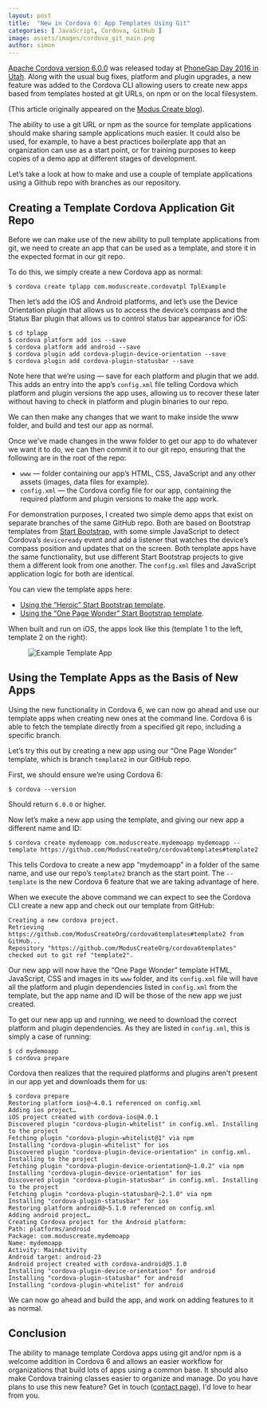 ```yaml
---
layout: post
title:  "New in Cordova 6: App Templates Using Git"
categories: [ JavaScript, Cordova, GitHub ]
image: assets/images/cordova_git_main.png
author: simon
---
```

[Apache Cordova version 6.0.0](https://cordova.apache.org/news/2016/01/28/tools-release.html) was released today at [PhoneGap Day 2016 in Utah](http://pgday.phonegap.com/us2016/). Along with the usual bug fixes, platform and plugin upgrades, a new feature was added to the Cordova CLI allowing users to create new apps based from templates hosted at git URLs, on npm or on the local filesystem.

(This article originally appeared on the [Modus Create blog](https://moduscreate.com/insights/blog/)).

The ability to use a git URL or npm as the source for template applications should make sharing sample applications much easier. It could also be used, for example, to have a best practices boilerplate app that an organization can use as a start point, or for training purposes to keep copies of a demo app at different stages of development.

Let’s take a look at how to make and use a couple of template applications using a Github repo with branches as our repository.

## Creating a Template Cordova Application Git Repo

Before we can make use of the new ability to pull template applications from git, we need to create an app that can be used as a template, and store it in the expected format in our git repo.

To do this, we simply create a new Cordova app as normal:

```
$ cordova create tplapp com.moduscreate.cordovatpl TplExample
```

Then let’s add the iOS and Android platforms, and let’s use the Device Orientation plugin that allows us to access the device’s compass and the Status Bar plugin that allows us to control status bar appearance for iOS:

```
$ cd tplapp
$ cordova platform add ios --save
$ cordova platform add android --save
$ cordova plugin add cordova-plugin-device-orientation --save
$ cordova plugin add cordova-plugin-statusbar --save
```

Note here that we’re using — save for each platform and plugin that we add. This adds an entry into the app’s `config.xml` file telling Cordova which platform and plugin versions the app uses, allowing us to recover these later without having to check in platform and plugin binaries to our repo.

We can then make any changes that we want to make inside the www folder, and build and test our app as normal.

Once we’ve made changes in the www folder to get our app to do whatever we want it to do, we can then commit it to our git repo, ensuring that the following are in the root of the repo:

* `www` — folder containing our app’s HTML, CSS, JavaScript and any other assets (images, data files for example).
* `config.xml` — the Cordova config file for our app, containing the required platform and plugin versions to make the app work.

For demonstration purposes, I created two simple demo apps that exist on separate branches of the same GitHub repo. Both are based on Bootstrap templates from [Start Bootstrap](http://startbootstrap.com/), with some simple JavaScript to detect Cordova’s `deviceready` event and add a listener that watches the device’s compass position and updates that on the screen. Both template apps have the same functionality, but use different Start Bootstrap projects to give them a different look from one another. The `config.xml` files and JavaScript application logic for both are identical.

You can view the template apps here:

* [Using the “Heroic” Start Bootstrap template](https://github.com/ModusCreateOrg/cordova6templates/tree/template1).
* [Using the “One Page Wonder” Start Bootstrap template](https://github.com/ModusCreateOrg/cordova6templates/tree/template2).

When built and run on iOS, the apps look like this (template 1 to the left, template 2 on the right):

<figure class="figure">
  <img src="{{ site.baseurl }}/assets/images/cordova_git_compass.png" class="figure-img img-fluid" alt="Example Template App">
</figure>

## Using the Template Apps as the Basis of New Apps

Using the new functionality in Cordova 6, we can now go ahead and use our template apps when creating new ones at the command line. Cordova 6 is able to fetch the template directly from a specified git repo, including a specific branch.

Let’s try this out by creating a new app using our “One Page Wonder” template, which is branch `template2` in our GitHub repo.

First, we should ensure we’re using Cordova 6:

```
$ cordova --version
```

Should return `6.0.0` or higher.

Now let’s make a new app using the template, and giving our new app a different name and ID:

```
$ cordova create mydemoapp com.moduscreate.mydemoapp mydemoapp --template https://github.com/ModusCreateOrg/cordova6templates#template2
```

This tells Cordova to create a new app “mydemoapp” in a folder of the same name, and use our repo’s `template2` branch as the start point. The `--template` is the new Cordova 6 feature that we are taking advantage of here.

When we execute the above command we can expect to see the Cordova CLI create a new app and check out our template from GitHub:

```
Creating a new cordova project.
Retrieving https://github.com/ModusCreateOrg/cordova6templates#template2 from GitHub...
Repository "https://github.com/ModusCreateOrg/cordova6templates" checked out to git ref "template2".
```

Our new app will now have the “One Page Wonder” template HTML, JavaScript, CSS and images in its `www` folder, and its `config.xml` file will have all the platform and plugin dependencies listed in `config.xml` from the template, but the app name and ID will be those of the new app we just created.

To get our new app up and running, we need to download the correct platform and plugin dependencies. As they are listed in `config.xml`, this is simply a case of running:

```
$ cd mydemoapp
$ cordova prepare
```

Cordova then realizes that the required platforms and plugins aren’t present in our app yet and downloads them for us:

```
$ cordova prepare
Restoring platform ios@~4.0.1 referenced on config.xml
Adding ios project…
iOS project created with cordova-ios@4.0.1
Discovered plugin "cordova-plugin-whitelist" in config.xml. Installing to the project
Fetching plugin "cordova-plugin-whitelist@1" via npm
Installing "cordova-plugin-whitelist" for ios
Discovered plugin "cordova-plugin-device-orientation" in config.xml. Installing to the project
Fetching plugin "cordova-plugin-device-orientation@~1.0.2" via npm
Installing "cordova-plugin-device-orientation" for ios
Discovered plugin "cordova-plugin-statusbar" in config.xml. Installing to the project
Fetching plugin "cordova-plugin-statusbar@~2.1.0" via npm
Installing "cordova-plugin-statusbar" for ios
Restoring platform android@~5.1.0 referenced on config.xml
Adding android project…
Creating Cordova project for the Android platform:
Path: platforms/android
Package: com.moduscreate.mydemoapp
Name: mydemoapp
Activity: MainActivity
Android target: android-23
Android project created with cordova-android@5.1.0
Installing "cordova-plugin-device-orientation" for android
Installing "cordova-plugin-statusbar" for android
Installing "cordova-plugin-whitelist" for android
```

We can now go ahead and build the app, and work on adding features to it as normal.

## Conclusion

The ability to manage template Cordova apps using git and/or npm is a welcome addition in Cordova 6 and allows an easier workflow for organizations that build lots of apps using a common base. It should also make Cordova training classes easier to organize and manage. Do you have plans to use this new feature? Get in touch ([contact page](/contact)), I'd love to hear from you.